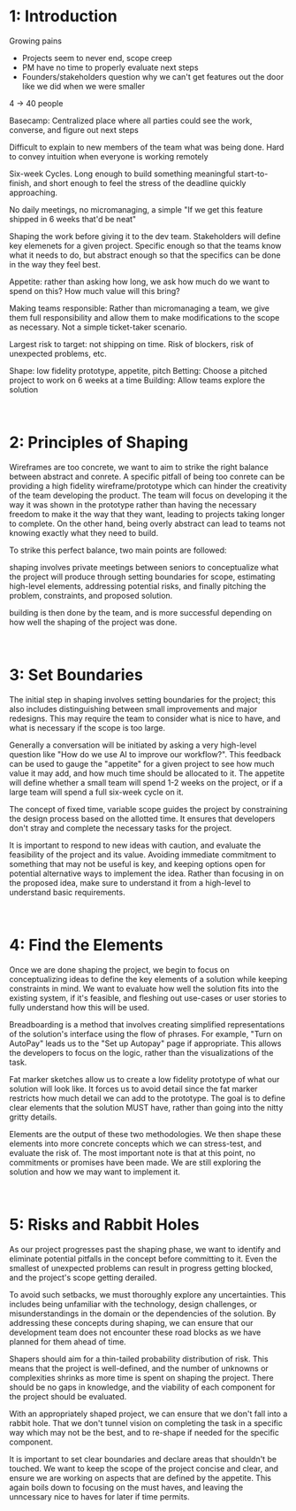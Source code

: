 # 1: Introduction

Growing pains
- Projects seem to never end, scope creep
- PM have no time to properly evaluate next steps
- Founders/stakeholders question why we can't get features out the door like we did when we were smaller 

4 -> 40 people

Basecamp: Centralized place where all parties could see the work, converse, and figure out next steps

Difficult to explain to new members of the team what was being done. Hard to convey intuition when everyone is working remotely 

Six-week Cycles. Long enough to build something meaningful start-to-finish, and short enough to feel the stress of the deadline quickly approaching. 

No daily meetings, no micromanaging, a simple "If we get this feature shipped in 6 weeks that'd be neat"

Shaping the work before giving it to the dev team. Stakeholders will define key elemenets for a given project. Specific enough so that the teams know what it needs to do, but abstract enough so that the specifics can be done in the way they feel best. 

Appetite: rather than asking how long, we ask how much do we want to spend on this? How much value will this bring?

Making teams responsible: Rather than micromanaging a team, we give them full responsibility and allow them to make modifications to the scope as necessary. Not a simple ticket-taker scenario. 

Largest risk to target: not shipping on time. Risk of blockers, risk of unexpected problems, etc.

Shape: low fidelity prototype, appetite, pitch
Betting: Choose a pitched project to work on 6 weeks at a time
Building: Allow teams explore the solution


<br>


# 2: Principles of Shaping

Wireframes are too concrete, we want to aim to strike the right balance between abstract and conrete. A specific pitfall of being too conrete can be providing a high fidelity wireframe/prototype which can hinder the creativity of the team developing the product. The team will focus on developing it the way it was shown in the prototype rather than having the necessary freedom to make it the way that they want, leading to projects taking longer to complete. On the other hand, being overly abstract can lead to teams not knowing exactly what they need to build. 

To strike this perfect balance, two main points are followed: 

shaping involves private meetings between seniors to conceptualize what the project will produce through setting boundaries for scope, estimating high-level elements, addressing potential risks, and finally pitching the problem, constraints, and proposed solution.

building is then done by the team, and is more successful depending on how well the shaping of the project was done. 

<br>


# 3: Set Boundaries

The initial step in shaping involves setting boundaries for the project; this also includes distinguishing between small improvements and major redesigns. This may require the team to consider what is nice to have, and what is necessary if the scope is too large.

Generally a conversation will be initiated by asking a very high-level question like "How do we use AI to improve our workflow?". This feedback can be used to gauge the "appetite" for a given project to see how much value it may add, and how much time should be allocated to it. The appetite will define whether a small team will spend 1-2 weeks on the project, or if a large team will spend a full six-week cycle on it.

The concept of fixed time, variable scope guides the project by constraining the design process based on the allotted time. It ensures that developers don't stray and complete the necessary tasks for the project.

It is important to respond to new ideas with caution, and evaluate the feasibility of the project and its value. Avoiding immediate commitment to something that may not be useful is key, and keeping options open for potential alternative ways to implement the idea. Rather than focusing in on the proposed idea, make sure to understand it from a high-level to understand basic requirements. 

<br>


# 4: Find the Elements

Once we are done shaping the project, we begin to focus on conceptualizing ideas to define the key elements of a solution while keeping constraints in mind. We want to evaluate how well the solution fits into the existing system, if it's feasible, and fleshing out use-cases or user stories to fully understand how this will be used.

Breadboarding is a method that involves creating simplified representations of the solution's interface using the flow of phrases. For example, "Turn on AutoPay" leads us to the "Set up Autopay" page if appropriate. This allows the developers to focus on the logic, rather than the visualizations of the task.

Fat marker sketches allow us to create a low fidelity prototype of what our solution will look like. It forces us to avoid detail since the fat marker restricts how much detail we can add to the prototype. The goal is to define clear elements that the solution MUST have, rather than going into the nitty gritty details. 

Elements are the output of these two methodologies. We then shape these elements into more concrete concepts which we can stress-test, and evaluate the risk of. The most important note is that at this point, no commitments or promises have been made. We are still exploring the solution and how we may want to implement it. 

<br>


# 5: Risks and Rabbit Holes

As our project progresses past the shaping phase, we want to identify and eliminate potential pitfalls in the concept before committing to it. Even the smallest of unexpected problems can result in progress getting blocked, and the project's scope getting derailed. 

To avoid such setbacks, we must thoroughly explore any uncertainties. This includes being unfamiliar with the technology, design challenges, or misunderstandings in the domain or the dependencies of the solution. By addressing these concepts during shaping, we can ensure that our development team does not encounter these road blocks as we have planned for them ahead of time.

Shapers should aim for a thin-tailed probability distribution of risk. This means that the project is well-defined, and the number of unknowns or complexities shrinks as more time is spent on shaping the project. There should be no gaps in knowledge, and the viability of each component for the project should be evaluated. 

With an appropriately shaped project, we can ensure that we don't fall into a rabbit hole. That we don't tunnel vision on completing the task in a specific way which may not be the best, and to re-shape if needed for the specific component. 

It is important to set clear boundaries and declare areas that shouldn't be touched. We want to keep the scope of the project concise and clear, and ensure we are working on aspects that are defined by the appetite. This again boils down to focusing on the must haves, and leaving the unncessary nice to haves for later if time permits. 


